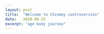 ```yaml
---
layout: post
title:  "Welcome to Chinmoy controversies"
date:   2020-06-25
excerpt: "age body journey"
---
```

